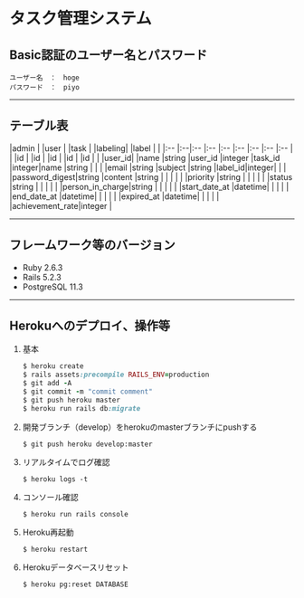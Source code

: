 # タスク管理システム

## Basic認証のユーザー名とパスワード

    ユーザー名　：　hoge
    パスワード　：　piyo

---

## テーブル表

|admin  |   |user           |       |task            |        |labeling|       |label  |       |
|:--    |:--|:--            |:--    |:--             |:--     |:--     |:--    |:--    |       |
|id     |   |id             |       |id              |        |id      |       |id     |       |
|user_id|   |name           |string |user_id         |integer |task_id |integer|name   |string |
|       |   |email          |string |subject         |string  |label_id|integer|
|       |   |password_digest|string |content         |string  |
|       |   |               |       |priority        |string  |
|       |   |               |       |status          |string  |
|       |   |               |       |person_in_charge|string  |
|       |   |               |       |start_date_at   |datetime|
|       |   |               |       |end_date_at     |datetime|
|       |   |               |       |expired_at      |datetime|
|       |   |               |       |achievement_rate|integer |

---

## フレームワーク等のバージョン

- Ruby 2.6.3
- Rails 5.2.3
- PostgreSQL 11.3

---

## Herokuへのデプロイ、操作等

1. 基本
    ```rb
    $ heroku create
    $ rails assets:precompile RAILS_ENV=production
    $ git add -A
    $ git commit -m "commit comment"
    $ git push heroku master
    $ heroku run rails db:migrate
    ```

1. 開発ブランチ（develop）をherokuのmasterブランチにpushする

    `$ git push heroku develop:master`

1. リアルタイムでログ確認

    `$ heroku logs -t`

1. コンソール確認

    `$ heroku run rails console`

1. Heroku再起動

    `$ heroku restart`

1. Herokuデータベースリセット

    `$ heroku pg:reset DATABASE`
